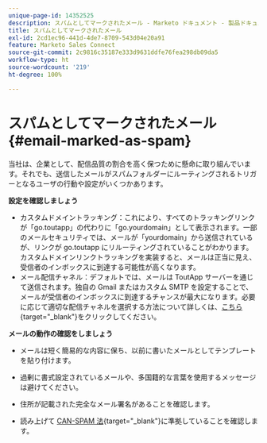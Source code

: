 ```yaml
---
unique-page-id: 14352525
description: スパムとしてマークされたメール - Marketo ドキュメント - 製品ドキュメント
title: スパムとしてマークされたメール
exl-id: 2cd1ec96-441d-4de7-8709-543d04e20a91
feature: Marketo Sales Connect
source-git-commit: 2c9816c35187e333d9631ddfe76fea298db09da5
workflow-type: ht
source-wordcount: '219'
ht-degree: 100%

---
```


# スパムとしてマークされたメール {#email-marked-as-spam}

当社は、企業として、配信品質の割合を高く保つために懸命に取り組んでいます。それでも、送信したメールがスパムフォルダーにルーティングされるトリガーとなるユーザの行動や設定がいくつかあります。

**設定を確認しましょう**

* カスタムドメイントラッキング：これにより、すべてのトラッキングリンクが「go.toutapp」の代わりに「go.yourdomain」として表示されます。一部のメールセキュリティでは、メールが「yourdomain」から送信されているが、リンクが go.toutapp にリルーティングされていることがわかります。カスタムドメインリンクトラッキングを実装すると、メールは正当に見え、受信者のインボックスに到達する可能性が高くなります。
* メール配信チャネル：デフォルトでは、メールは ToutApp サーバーを通じて送信されます。独自の Gmail またはカスタム SMTP を設定することで、メールが受信者のインボックスに到達するチャンスが最大になります。必要に応じて適切な配信チャネルを選択する方法について詳しくは、[こちら](https://nation.marketo.com/docs/DOC-5080){target="_blank"}をクリックしてください。

**メールの動作の確認をしましょう**

* メールは短く簡易的な内容に保ち、以前に書いたメールとしてテンプレートを貼り付けます。

* 過剰に書式設定されているメールや、多国籍的な言葉を使用するメッセージは避けてください。

* 住所が記載された完全なメール署名があることを確認します。

* 読み上げて [CAN-SPAM 法](https://www.ftc.gov/business-guidance/resources/can-spam-act-compliance-guide-business){target="_blank"}に準拠していることを確認します。
